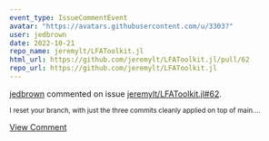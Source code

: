 ```yaml
---
event_type: IssueCommentEvent
avatar: "https://avatars.githubusercontent.com/u/3303?"
user: jedbrown
date: 2022-10-21
repo_name: jeremylt/LFAToolkit.jl
html_url: https://github.com/jeremylt/LFAToolkit.jl/pull/62
repo_url: https://github.com/jeremylt/LFAToolkit.jl
---
```


<a href='https://github.com/jedbrown' target='_blank'>jedbrown</a> commented on issue <a href='https://github.com/jeremylt/LFAToolkit.jl/pull/62' target='_blank'>jeremylt/LFAToolkit.jl#62</a>.

<small>I reset your branch, with just the three commits cleanly applied on top of main....</small>

<a href='https://github.com/jeremylt/LFAToolkit.jl/pull/62' target='_blank'>View Comment</a>